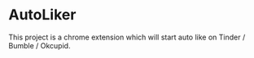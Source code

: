# AutoLiker
This project is a chrome extension which will start auto like on Tinder / Bumble / Okcupid.
